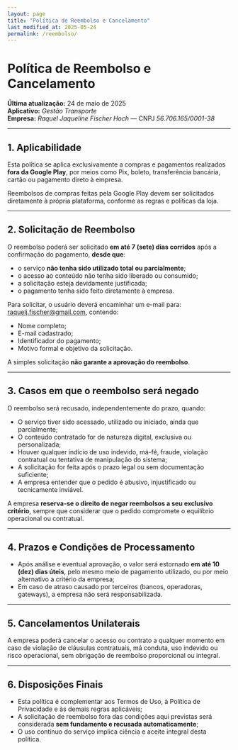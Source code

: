 ```yaml
---
layout: page
title: "Política de Reembolso e Cancelamento"
last_modified_at: 2025-05-24
permalink: /reembolso/
---
```


# Política de Reembolso e Cancelamento

**Última atualização:** 24 de maio de 2025  
**Aplicativo:** *Gestão Transporte*  
**Empresa:** *Raquel Jaqueline Fischer Hoch* — CNPJ *56.706.165/0001-38*  

---

## 1. Aplicabilidade

Esta política se aplica exclusivamente a compras e pagamentos realizados **fora da Google Play**, por meios como Pix, boleto, transferência bancária, cartão ou pagamento direto à empresa.

Reembolsos de compras feitas pela Google Play devem ser solicitados diretamente à própria plataforma, conforme as regras e políticas da loja.

---

## 2. Solicitação de Reembolso

O reembolso poderá ser solicitado **em até 7 (sete) dias corridos** após a confirmação do pagamento, **desde que**:

- o serviço **não tenha sido utilizado total ou parcialmente**;
- o acesso ao conteúdo não tenha sido liberado ou consumido;
- a solicitação esteja devidamente justificada;
- o pagamento tenha sido feito diretamente à empresa.

Para solicitar, o usuário deverá encaminhar um e-mail para: [raquelj.fischer@gmail.com](mailto:raquelj.fischer@gmail.com), contendo:

- Nome completo;
- E-mail cadastrado;
- Identificador do pagamento;
- Motivo formal e objetivo da solicitação.

A simples solicitação **não garante a aprovação do reembolso**.

---

## 3. Casos em que o reembolso será negado

O reembolso será recusado, independentemente do prazo, quando:

- O serviço tiver sido acessado, utilizado ou iniciado, ainda que parcialmente;
- O conteúdo contratado for de natureza digital, exclusiva ou personalizada;
- Houver qualquer indício de uso indevido, má-fé, fraude, violação contratual ou tentativa de manipulação do sistema;
- A solicitação for feita após o prazo legal ou sem documentação suficiente;
- A empresa entender que o pedido é abusivo, injustificado ou tecnicamente inviável.

A empresa **reserva-se o direito de negar reembolsos a seu exclusivo critério**, sempre que considerar que o pedido compromete o equilíbrio operacional ou contratual.

---

## 4. Prazos e Condições de Processamento

- Após análise e eventual aprovação, o valor será estornado **em até 10 (dez) dias úteis**, pelo mesmo meio de pagamento utilizado, ou por meio alternativo a critério da empresa;
- Em caso de atraso causado por terceiros (bancos, operadoras, gateways), a empresa não será responsabilizada.

---

## 5. Cancelamentos Unilaterais

A empresa poderá cancelar o acesso ou contrato a qualquer momento em caso de violação de cláusulas contratuais, má conduta, uso indevido ou risco operacional, sem obrigação de reembolso proporcional ou integral.

---

## 6. Disposições Finais

- Esta política é complementar aos Termos de Uso, à Política de Privacidade e às demais regras aplicáveis;
- A solicitação de reembolso fora das condições aqui previstas será considerada **sem fundamento e recusada automaticamente**;
- O uso contínuo do serviço implica ciência e aceite integral desta política.
